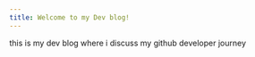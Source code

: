 ```yaml
---
title: Welcome to my Dev blog!
---
```

this is my dev blog where i discuss my github developer journey
